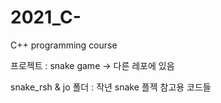 # 2021_C-
C++ programming course

프로젝트 : snake game -> 다른 레포에 있음

snake_rsh & jo 폴더 : 작년 snake 플젝 참고용 코드들
